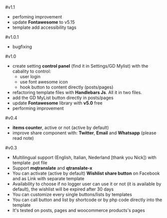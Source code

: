 #v1.1
- perfoming improvement
- update **Fontawesome** to v5.15
- template add accessibility tags

#v1.0.1
- bugfixing

#v1.0
- create setting **control panel** (find it in Settings/GD Mylist) with the cabality to control:
  - user login
  - use font awesome icon
  - hook button to content directly (posts/pages)
- refactoring template files with **Handlebars Js**. All it in two files.
- add the GD MyList button directly in posts/pages
- update **Fontawesome** library with **v5.0** free
- performing improvement

#v0.4
- **items counter**, active or not (active by default)
- improve share component with: **Twitter**, **Email** and **Whatsapp** (please read note)

#v0.3
- Multilingual support (English, Italian, Nederland [thank you Nick]) with template .pot file
- Support **mqtranslate** and **qtranslate-x**
- You can activate (active by default) **Wishlist share button** on Facebook and as Link with separate template
- Availability to choose if no logger user can use it or not (it is available by default), the wishlist will be expired after 30 days
- You can customize every single buttons/lists by templates
- You can call button and list by shortcode or by php code directly into the template
- It's tested on posts, pages and woocommerce products's pages